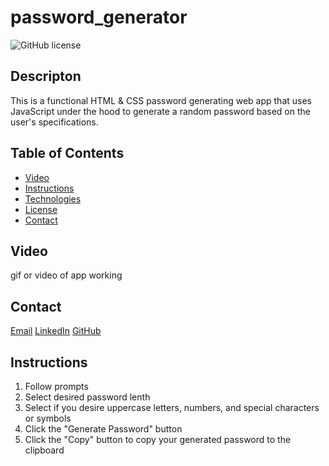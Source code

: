# password_generator
![GitHub license](https://img.shields.io/badge/license-MIT-blue.svg)
## Descripton
This is a functional HTML & CSS password generating web app that uses JavaScript under the hood to generate a random password based on the user's specifications. 

## Table of Contents
* [Video](#video)
* [Instructions](#instructions)
* [Technologies](#technologies)  
* [License](#license)
* [Contact](#contact)

## Video
gif or video of app working
## Contact
<a href="https://matthewbrignola@du.edu">Email</a>
<a href="https://www.linkedin.com/in/matthewbrignola/">LinkedIn</a>
<a href="https://github.com/PrismaticDevelopmentStudios">GitHub</a>
## Instructions
<ol>
  <li>Follow prompts</li>
  <li>Select desired password lenth</li>
  <li>Select if you desire uppercase letters, numbers, and special characters or symbols</li>
  <li>Click the "Generate Password" button</li>
  <li>Click the "Copy" button to copy your generated password to the clipboard</li>
 <ol>


